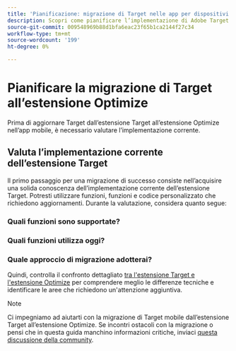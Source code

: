 ```yaml
---
title: 'Pianificazione: migrazione di Target nelle app per dispositivi mobili dall’estensione Target all’estensione Optimize'
description: Scopri come pianificare l’implementazione di Adobe Target da at.js 2.x a Adobe Experience Platform Web SDK.
source-git-commit: 009548969b88d1bfa6eac23f65b1ca2144f27c34
workflow-type: tm+mt
source-wordcount: '199'
ht-degree: 0%

---
```


# Pianificare la migrazione di Target all’estensione Optimize

Prima di aggiornare Target dall’estensione Target all’estensione Optimize nell’app mobile, è necessario valutare l’implementazione corrente.

## Valuta l’implementazione corrente dell’estensione Target

Il primo passaggio per una migrazione di successo consiste nell’acquisire una solida conoscenza dell’implementazione corrente dell’estensione Target. Potresti utilizzare funzioni, funzioni e codice personalizzato che richiedono aggiornamenti. Durante la valutazione, considera quanto segue:

### Quali funzioni sono supportate?

<!--Platform Web SDK is under continuous active development and features and enhancements are added regularly. As you evaluate your current at.js implementation, refer to the [supported use cases](https://github.com/orgs/adobe/projects/18/views/1) page for the latest information.-->

### Quali funzioni utilizza oggi?

<!--Platform Web SDK is a new library that consolidates all Adobe solutions for the websites into a single SDK. This enables tighter integration and enables new capabilities unique to Adobe Experience Platform. However, this also means at.js functions are not backwards compatible with Platform Web SDK. As you evaluate your current implementation, make note of the following:

- at.js functions such as `getOffer()` and `applyOffer()`
- Modifications to Target's global settings
- Integration with Adobe Analytics
- Use of a flicker mitigation script
- Use of response tokens
- Use of mbox, profile, and entity parameters
- Custom code unique to your implementation-->

### Quale approccio di migrazione adotterai?

<!--Once you have revisited your at.js implementation, you need to determine a migration approach. There are two options:

- Migrate all Adobe applications at once across the entire site
- Migrate on a page-by-page basis

Because Platform Web SDK combines and enables multiple Adobe applications, you must coordinate the Target migration of other Adobe applications like Analytics and Audience Manager. All Adobe libraries on a given page should be migrated at the same time. A mixed implementation of Platform Web SDK for Target and AppMeasurement for Analytics on a particular page is not supported. However, a mixed implementation across different pages is supported, for example Platform Web SDK on page A, and at.js with AppMeasurement on page B.

As you migrate, you should plan on following your company's process for testing and releasing new code and use things like development, qa, and staging environments before you release to production.-->

<!--
>[!CAUTION]
>
>Redirect offers are not supported in page-by-page migrations if redirecting from a page with one library to a page with a different library
-->


Quindi, controlla il confronto dettagliato [tra l&#39;estensione Target e l&#39;estensione Optimize](detailed-comparison.md) per comprendere meglio le differenze tecniche e identificare le aree che richiedono un&#39;attenzione aggiuntiva.

>[!NOTE]
>
>Ci impegniamo ad aiutarti con la migrazione di Target mobile dall’estensione Target all’estensione Optimize. Se incontri ostacoli con la migrazione o pensi che in questa guida manchino informazioni critiche, inviaci [questa discussione della community](https://experienceleaguecommunities.adobe.com/t5/adobe-experience-platform-data/tutorial-discussion-migrate-target-from-at-js-to-web-sdk/m-p/575587#M463).
